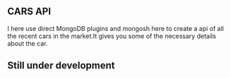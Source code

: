 ## CARS API
I here use direct MongoDB plugins and mongosh here to create a api of all the recent cars in the market.It gives you some of the necessary details about the car.
## Still under development
